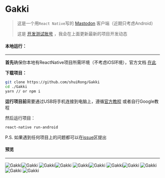 # Gakki
> 这是一个用`React Native`写的 [Mastodon](https://joinmastodon.org/) 客户端（近期只考虑Android）
>
> 这是 [开发测试账号](https://cmx.im/web/accounts/81232) ，我会在上面更新最新的项目开发动态



#### 本地运行：

---

**首先**确保你本地有ReactNative项目所需环境（不考虑iOS环境），官方文档 [在此](https://facebook.github.io/react-native/docs/getting-started)



**下载项目：**

```bash
git clone https://github.com/shuiRong/Gakki
cd ./Gakki
yarn // or npm i 
```

**运行项目前**需要通过USB将手机连接到电脑上，遵循[官方教程](https://facebook.github.io/react-native/docs/running-on-device) 或者自行Google教程

然后运行项目：

```bash
react-native run-android
```

P.S. 如果遇到任何项目上的问题都可以在[issue](https://github.com/shuiRong/Gakki/issues)区提出



#### 预览

---

![Gakki](./preview/1.png)![Gakki](./preview/2.png)
![Gakki](./preview/3.png)![Gakki](./preview/4.png)
![Gakki](./preview/5.png)![Gakki](./preview/6.png)
![Gakki](./preview/7.png)![Gakki](./preview/8.png)
![Gakki](./preview/10.png)![Gakki](./preview/11.png)
![Gakki](./preview/12.png)